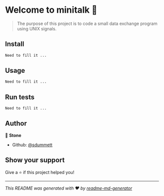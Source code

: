 # Welcome to minitalk 👋

> The purpose of this project is to code a small data exchange program using UNIX signals.

## Install

```sh
Need to fill it ...
```

## Usage

```sh
Need to fill it ...
```

## Run tests

```sh
Need to fill it ...
```

## Author

👤 **Stone**

* Github: [@sdummett](https://github.com/sdummett)

## Show your support

Give a ⭐️ if this project helped you!


***
_This README was generated with ❤️ by [readme-md-generator](https://github.com/kefranabg/readme-md-generator)_